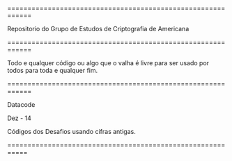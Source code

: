 ============================================================


Repositorio do Grupo de Estudos de Criptografia de Americana


============================================================


Todo e qualquer código ou algo que o valha é livre para ser usado por todos para toda e qualquer fim.


============================================================

Datacode


Dez - 14

  Códigos dos Desafios usando cifras antigas.
  
===========================================================
